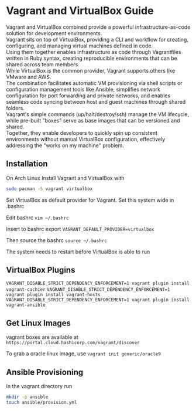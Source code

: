 # Vagrant and VirtualBox Guide
Vagrant and VirtualBox combined provide a powerful infrastructure-as-code solution for development environments.  
Vagrant sits on top of VirtualBox, providing a CLI and workflow for creating, configuring, and managing virtual machines defined in code.  
Using them together enables infrastructure as code through Vagrantfiles written in Ruby syntax, creating reproducible environments that can be shared across team members.  
While VirtualBox is the common provider, Vagrant supports others like VMware and AWS.  
The combination facilitates automatic VM provisioning via shell scripts or configuration management tools like Ansible, simplifies network configuration for port forwarding and private networks, and enables seamless code syncing between host and guest machines through shared folders.  
Vagrant's simple commands (up/halt/destroy/ssh) manage the VM lifecycle, while pre-built "boxes" serve as base images that can be versioned and shared.  
Together, they enable developers to quickly spin up consistent environments without manual VirtualBox configuration, effectively addressing the "works on my machine" problem.  

## Installation
On Arch Linux Install Vagrant and VirtualBox with 
```bash
sudo pacman -S vagrant virtualbox
```

Set VirtualBox as default provider for Vagrant. 
Set this system wide in .bashrc  

Edit bashrc `vim ~/.bashrc`

Insert to bashrc export `VAGRANT_DEFAULT_PROVIDER=virtualbox`

Then source the bashrc `source ~/.bashrc`

The system needs to restart before VirtualBox is able to run

## VirtualBox Plugins
`VAGRANT_DISABLE_STRICT_DEPENDENCY_ENFORCEMENT=1 vagrant plugin install vagrant-cachier`
`VAGRANT_DISABLE_STRICT_DEPENDENCY_ENFORCEMENT=1 vagrant plugin install vagrant-hosts`
`VAGRANT_DISABLE_STRICT_DEPENDENCY_ENFORCEMENT=1 vagrant plugin install vagrant-ansible`


## Get Linux Images
vagrant boxes are available at `https://portal.cloud.hashicorp.com/vagrant/discover`  

To grab a oracle linux image, use `vagrant init generic/oracle9`

## Ansible Provisioning
In the vagrant directory run
```bash
mkdir -p ansible
touch ansible/provision.yml
```




